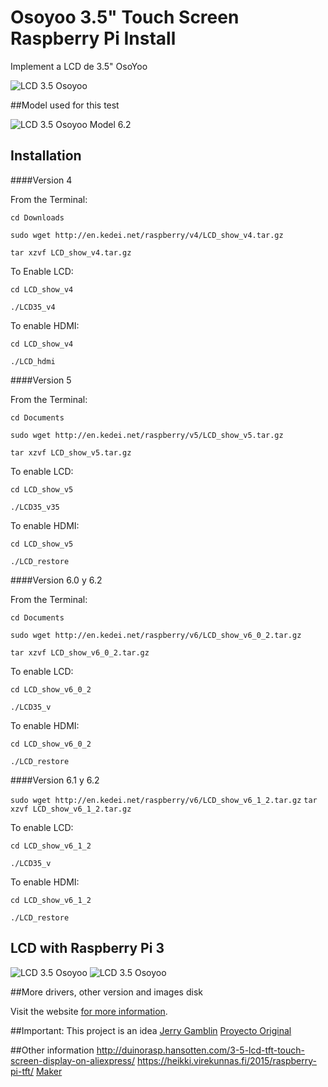 # Osoyoo 3.5" Touch Screen Raspberry Pi Install

Implement a LCD de 3.5" OsoYoo
 
<img title="LCD 3.5 Osoyoo" src="https://github.com/mfcardenas/osoyooTFT/blob/master/img/img_model.jpg"/> 


##Model used for this test
 
<img title="LCD 3.5 Osoyoo Model 6.2" src="https://github.com/mfcardenas/osoyooTFT/blob/master/img/img_model_2.jpg"/> 

## Installation

####Version 4

From the Terminal:

 `cd Downloads`
 
 `sudo wget http://en.kedei.net/raspberry/v4/LCD_show_v4.tar.gz`
 
 `tar xzvf LCD_show_v4.tar.gz`
 

To Enable LCD:

 `cd LCD_show_v4`
 
 `./LCD35_v4`
 
To enable HDMI:

 `cd LCD_show_v4`
 
 `./LCD_hdmi`


####Version 5

From the Terminal:

 `cd Documents `
 
 `sudo wget http://en.kedei.net/raspberry/v5/LCD_show_v5.tar.gz `
 
 `tar xzvf LCD_show_v5.tar.gz `
 

To enable LCD:

 `cd LCD_show_v5 `
 
 `./LCD35_v35 `
 
To enable HDMI:

 `cd LCD_show_v5`
 
 `./LCD_restore`
 
 
####Version 6.0 y 6.2

From the Terminal:

 `cd Documents`
 
 `sudo wget http://en.kedei.net/raspberry/v6/LCD_show_v6_0_2.tar.gz`
 
 `tar xzvf LCD_show_v6_0_2.tar.gz`
 

To enable LCD:

 `cd LCD_show_v6_0_2`
 
 `./LCD35_v`
 
To enable HDMI:

 `cd LCD_show_v6_0_2`
 
 `./LCD_restore`
 
####Version 6.1 y 6.2

`sudo wget http://en.kedei.net/raspberry/v6/LCD_show_v6_1_2.tar.gz`
`tar xzvf LCD_show_v6_1_2.tar.gz`

To enable LCD:

 `cd LCD_show_v6_1_2`
 
 `./LCD35_v`
 
 To enable HDMI:

 `cd LCD_show_v6_1_2`
 
 `./LCD_restore`

## LCD with Raspberry Pi 3

<img title="LCD 3.5 Osoyoo" src="https://github.com/mfcardenas/osoyooTFT/blob/master/img/img_run_1.jpg"/>

<img title="LCD 3.5 Osoyoo" src="https://github.com/mfcardenas/osoyooTFT/blob/master/img/img_run_2.jpg"/>
 
 
##More drivers, other version and images disk
 
Visit the website [for more information](http://en.kedei.net/).
 

##Important:
This project is an idea [Jerry Gamblin](https://github.com/jgamblin) [Proyecto Original](https://github.com/jgamblin/OsoYooTFT.git) 

##Other information
http://duinorasp.hansotten.com/3-5-lcd-tft-touch-screen-display-on-aliexpress/
https://heikki.virekunnas.fi/2015/raspberry-pi-tft/
[Maker](http://osoyoo.com/driver/rpiscreen.php)
